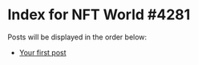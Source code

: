 # Index for NFT World #4281
Posts will be displayed in the order below:

- [Your first post](./001-first.md)

